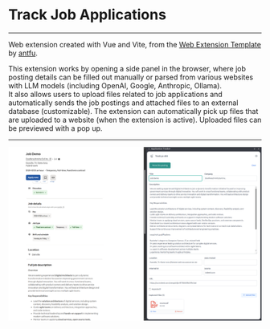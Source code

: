 # Track Job Applications

---------------------------
Web extension created with Vue and Vite, from
the [Web Extension Template](https://github.com/anthttps://github.com/antfu-collective/vitesse-webext)
by [antfu](https://github.com/antfu).

This extension works by opening a side panel in the browser, where job posting details can be filled out manually or
parsed from various websites with LLM models (including OpenAI, Google, Anthropic, Ollama). \
It also allows users to
upload files related to job applications and
automatically sends the job postings and attached files to an external database (customizable).
The extension can automatically pick up files that are uploaded to a website (when the extension is active).
Uploaded files can be previewed with a pop up.


----------------
![demo](./assets/img.png)
